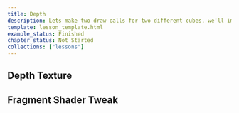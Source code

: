 ```yaml
---
title: Depth
description: Lets make two draw calls for two different cubes, we'll immediately see that order matters a little too much, and how to fix it! (it's a Depth Buffer)
template: lesson_template.html
example_status: Finished
chapter_status: Not Started
collections: ["lessons"]
---
```


## Depth Texture

## Fragment Shader Tweak
